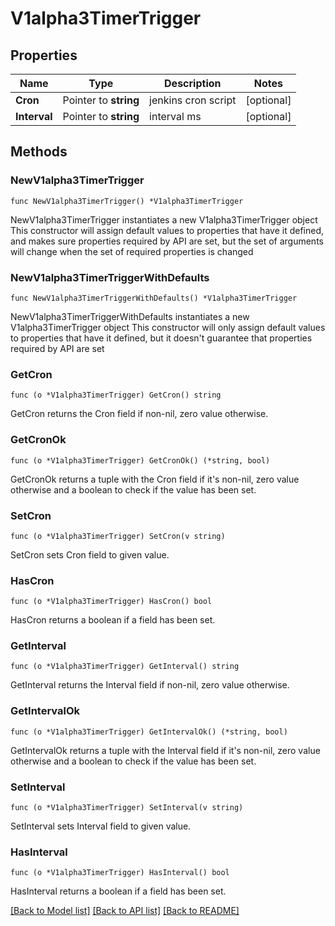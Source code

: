 # V1alpha3TimerTrigger

## Properties

Name | Type | Description | Notes
------------ | ------------- | ------------- | -------------
**Cron** | Pointer to **string** | jenkins cron script | [optional] 
**Interval** | Pointer to **string** | interval ms | [optional] 

## Methods

### NewV1alpha3TimerTrigger

`func NewV1alpha3TimerTrigger() *V1alpha3TimerTrigger`

NewV1alpha3TimerTrigger instantiates a new V1alpha3TimerTrigger object
This constructor will assign default values to properties that have it defined,
and makes sure properties required by API are set, but the set of arguments
will change when the set of required properties is changed

### NewV1alpha3TimerTriggerWithDefaults

`func NewV1alpha3TimerTriggerWithDefaults() *V1alpha3TimerTrigger`

NewV1alpha3TimerTriggerWithDefaults instantiates a new V1alpha3TimerTrigger object
This constructor will only assign default values to properties that have it defined,
but it doesn't guarantee that properties required by API are set

### GetCron

`func (o *V1alpha3TimerTrigger) GetCron() string`

GetCron returns the Cron field if non-nil, zero value otherwise.

### GetCronOk

`func (o *V1alpha3TimerTrigger) GetCronOk() (*string, bool)`

GetCronOk returns a tuple with the Cron field if it's non-nil, zero value otherwise
and a boolean to check if the value has been set.

### SetCron

`func (o *V1alpha3TimerTrigger) SetCron(v string)`

SetCron sets Cron field to given value.

### HasCron

`func (o *V1alpha3TimerTrigger) HasCron() bool`

HasCron returns a boolean if a field has been set.

### GetInterval

`func (o *V1alpha3TimerTrigger) GetInterval() string`

GetInterval returns the Interval field if non-nil, zero value otherwise.

### GetIntervalOk

`func (o *V1alpha3TimerTrigger) GetIntervalOk() (*string, bool)`

GetIntervalOk returns a tuple with the Interval field if it's non-nil, zero value otherwise
and a boolean to check if the value has been set.

### SetInterval

`func (o *V1alpha3TimerTrigger) SetInterval(v string)`

SetInterval sets Interval field to given value.

### HasInterval

`func (o *V1alpha3TimerTrigger) HasInterval() bool`

HasInterval returns a boolean if a field has been set.


[[Back to Model list]](../README.md#documentation-for-models) [[Back to API list]](../README.md#documentation-for-api-endpoints) [[Back to README]](../README.md)


